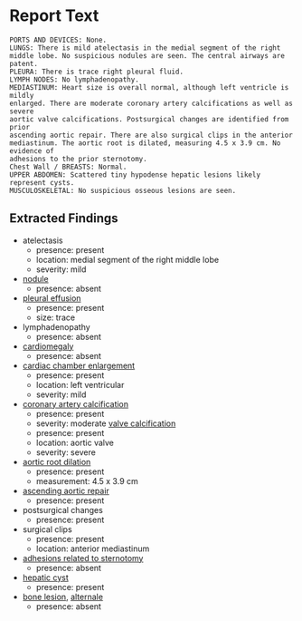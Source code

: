 # Report Text

```text
PORTS AND DEVICES: None.
LUNGS: There is mild atelectasis in the medial segment of the right middle lobe. No suspicious nodules are seen. The central airways are patent.
PLEURA: There is trace right pleural fluid.
LYMPH NODES: No lymphadenopathy.
MEDIASTINUM: Heart size is overall normal, although left ventricle is mildly
enlarged. There are moderate coronary artery calcifications as well as severe
aortic valve calcifications. Postsurgical changes are identified from prior
ascending aortic repair. There are also surgical clips in the anterior
mediastinum. The aortic root is dilated, measuring 4.5 x 3.9 cm. No evidence of
adhesions to the prior sternotomy.
Chest Wall / BREASTS: Normal.
UPPER ABDOMEN: Scattered tiny hypodense hepatic lesions likely represent cysts.
MUSCULOSKELETAL: No suspicious osseous lesions are seen.
```

## Extracted Findings

- atelectasis
  - presence: present
  - location: medial segment of the right middle lobe
  - severity: mild
- [nodule](../../definitions/hood/pulmonary-nodule.md)
  - presence: absent
- [pleural effusion](../../definitions/hood/pleural-effusion.md)
  - presence: present
  - size: trace
- lymphadenopathy
  - presence: absent
- [cardiomegaly](../../definitions/upmedic/Cardiomegaly.cde.md)
  - presence: absent
- [cardiac chamber enlargement](../../definitions/upmedic/Cardiomegaly.cde.md)
  - presence: present
  - location: left ventricular
  - severity: mild
- [coronary artery calcification](../../definitions/nuance/coronary_artery_calcification.json)
  - presence: present
  - severity: moderate
 [valve calcification](../../definitions/hood/annular-calcifications.md)
  - presence: present
  - location: aortic valve
  - severity: severe
- [aortic root dilation](../../definitions/hood/aortic-measurements.md)
  - presence: present
  - measurement: 4.5 x 3.9 cm
- [ascending aortic repair](../../definitions/hood/ascending-aortic-repair.md)
  - presence: present
- postsurgical changes
  - presence: present
- surgical clips
  - presence: present
  - location: anterior mediastinum
- [adhesions related to sternotomy](../../definitions/hood/median-sternotomy.md)
  - presence: absent
- [hepatic cyst](../../definitions/hood/hepatic-cyst.md)
  - presence: present
- [bone lesion](../../definitions/hood/sclerotic-lesion.md), [alternale](../../definitions/hood/lytic-lesion.md)
  - presence: absent
